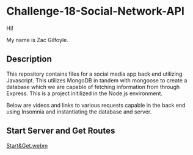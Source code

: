# Challenge-18-Social-Network-API
Hi!

My name is Zac Gilfoyle.

## Description
This repository contains files for a social media app back end utilizing Javascript. This utilizes MongoDB in tandem with mongoose to create a database which we are capable of fetching information from through Express. This is a project initilized in the Node.js environment.

Below are videos and links to various requests capable in the back end using Insomnia and instantiating the database and server.

## Start Server and Get Routes
[Start&Get.webm](https://github.com/user-attachments/assets/8d23e9a0-4ec4-4357-8234-97ebcd446a60)
